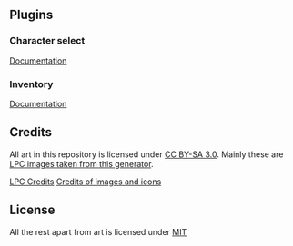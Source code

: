 ## Plugins

### Character select

[Documentation](https://github.com/dominx99/rpgjs-plugins/blob/master/character-select/readme.md)

### Inventory

[Documentation](https://github.com/dominx99/rpgjs-plugins/blob/master/inventory/readme.md)

## Credits

All art in this repository is licensed under [CC BY-SA 3.0](https://creativecommons.org/licenses/by-sa/3.0/). Mainly these are [LPC images taken from this generator](https://github.com/sanderfrenken/Universal-LPC-Spritesheet-Character-Generator).

[LPC Credits](https://github.com/dominx99/rpgjs-plugins/blob/main/LPC-CREDITS.csv)
[Credits of images and icons](https://github.com/dominx99/rpgjs-plugins/blob/main/OTHER-CREDITS.TXT)

## License

All the rest apart from art is licensed under [MIT](https://github.com/dominx99/rpgjs-plugins/blob/master/LICENSE)
